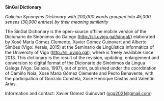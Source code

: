**SinGal Dictionary**

*Galician Synonyms Dictionary with 200,000 words grouped into 45,000 senses (30,000 entries) by their meaning similarity*

The SinGal Dictionary is the open-source offline mobile version of the Dicionario de Sinónimos do Galego (http://sli.uvigo.gal/singal/) elaborated by Xosé María Gómez Clemente, Xavier Gómez Guinovart and Alberto Simões (Vigo: Xerais, 2015) at the Seminario de Lingüística Informática of the University of Vigo (http://sli.uvigo.gal), where is freely available since 2013. This dictionary is the result of the revision, updating, enlargement and conversion to digital format of the Dicionario de Sinónimos da Lingua Galega (Vigo: Galaxia, 1997), out of print, published under the coordination of Camiño Noia, Xosé María Gómez Clemente and Pedro Benavente, with the participation of Gonzalo Constela, Xosé Henrique Costas and Valentín Arias.

Information and contact: Xavier Gómez Guinovart (xgg2021@gmail.com)
